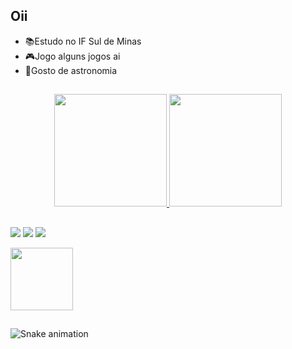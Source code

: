 ## Oii

- 📚Estudo no IF Sul de Minas
- 🎮Jogo alguns jogos ai
- 🔭Gosto de astronomia
##

<div align="center">
  <a href="https://github.com/hiakizz">
  <img height="180em" src="https://github-readme-stats.vercel.app/api?username=hiakizz&show_icons=true&theme=midnight-purple&include_all_commits=true&count_private=true"/>
  <img height="180em" src="https://github-readme-stats.vercel.app/api/top-langs/?username=hiakizz&layout=compact&langs_count=7&theme=midnight-purple"/>
</div>
  
  ##
  
  <div>
 
  <a href="https://twitter.com/hiaki_zz" target="_blank"><img src="https://img.shields.io/badge/Twitter-1DA1F2?style=for-the-badge&logo=twitter&logoColor=white" target="_blank"></a>
    <a href = "https://open.spotify.com/user/pl6v36x3f399kqirzgplz3fv0"><img src="https://img.shields.io/badge/Spotify-1ED760?&style=for-the-badge&logo=spotify&logoColor=white"></a>
 	<a href="https://www.twitch.tv/hiaki_zz" target="_blank"><img src="https://img.shields.io/badge/Twitch-9146FF?style=for-the-badge&logo=twitch&logoColor=white" target="_blank"></a>
  
  </div>
  
  <img src="https://c.tenor.com/l03_S-DyCc8AAAAC/frog-dance.gif" width="100" height="100" />
  
  ##
  
  ![Snake animation](https://github.com/hiakizz/hiakizz/blob/main/.github/workflows/thelifesnakes.svg)
  
  </div>
